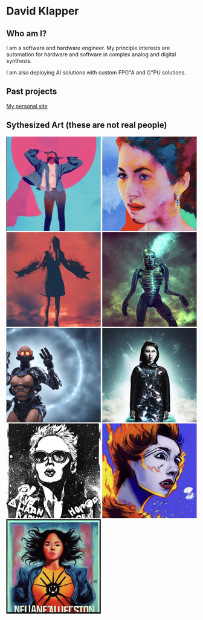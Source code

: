 # David Klapper

## Who am I?
I am a software and hardware engineer. My principle interests are automation for hardware and software in complex analog and digital synthesis.

I am also deploying AI solutions with custom FPG"A and G"PU solutions.

## Past projects
[My personal site](https://github.com/davidklapper/davidklapper.github.io.git)

## Sythesized Art (these are not real people)
<img src="resources/img_0.PNG" width="250" height="250"> <img src="resources/img_1.PNG" width="250" height="250">
<img src="resources/img_2.PNG" width="250" height="250"> <img src="resources/img_3.PNG" width="250" height="250">
<img src="resources/img_4.PNG" width="250" height="250"> <img src="resources/img_5.PNG" width="250" height="250">
<img src="resources/img_6.PNG" width="250" height="250"> <img src="resources/img_7.PNG" width="250" height="250">
<img src="resources/img_8.PNG" width="250" height="250"> 